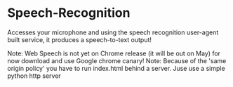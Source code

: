 Speech-Recognition
==================

Accesses your microphone and using the speech recognition user-agent built service, it produces a speech-to-text output!

Note: Web Speech is not yet on Chrome release (it will be out on May) for now download and use Google chrome canary!
Note: Because of the 'same origin policy' you have to run index.html behind a server. Juse use a simple python http server
